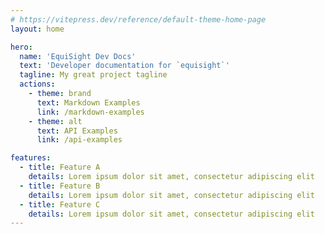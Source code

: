 ```yaml
---
# https://vitepress.dev/reference/default-theme-home-page
layout: home

hero:
  name: 'EquiSight Dev Docs'
  text: 'Developer documentation for `equisight`'
  tagline: My great project tagline
  actions:
    - theme: brand
      text: Markdown Examples
      link: /markdown-examples
    - theme: alt
      text: API Examples
      link: /api-examples

features:
  - title: Feature A
    details: Lorem ipsum dolor sit amet, consectetur adipiscing elit
  - title: Feature B
    details: Lorem ipsum dolor sit amet, consectetur adipiscing elit
  - title: Feature C
    details: Lorem ipsum dolor sit amet, consectetur adipiscing elit
---
```

